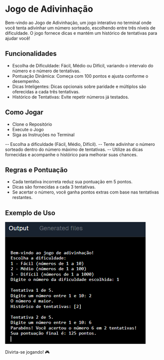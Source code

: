 # Jogo de Adivinhação
Bem-vindo ao Jogo de Adivinhação, um jogo interativo no terminal onde você tenta adivinhar um número sorteado, escolhendo entre três níveis de dificuldade. O jogo fornece dicas e mantém um histórico de tentativas para ajudar você!

## Funcionalidades
- Escolha de Dificuldade: Fácil, Médio ou Difícil, variando o intervalo do número e o número de tentativas.
- Pontuação Dinâmica: Começa com 100 pontos e ajusta conforme o desempenho.
- Dicas Inteligentes: Dicas opcionais sobre paridade e múltiplos são oferecidas a cada três tentativas.
- Histórico de Tentativas: Evite repetir números já testados.
## Como Jogar
- Clone o Repositório
- Execute o Jogo
- Siga as Instruções no Terminal

-- Escolha a dificuldade (Fácil, Médio, Difícil).
-- Tente adivinhar o número sorteado dentro do número máximo de tentativas.
-- Utilize as dicas fornecidas e acompanhe o histórico para melhorar suas chances.

## Regras e Pontuação
- Cada tentativa incorreta reduz sua pontuação em 5 pontos.
- Dicas são fornecidas a cada 3 tentativas.
- Se acertar o número, você ganha pontos extras com base nas tentativas restantes.
  
## Exemplo de Uso

![](images/exemplo.png)

Divirta-se jogando! 🎮
